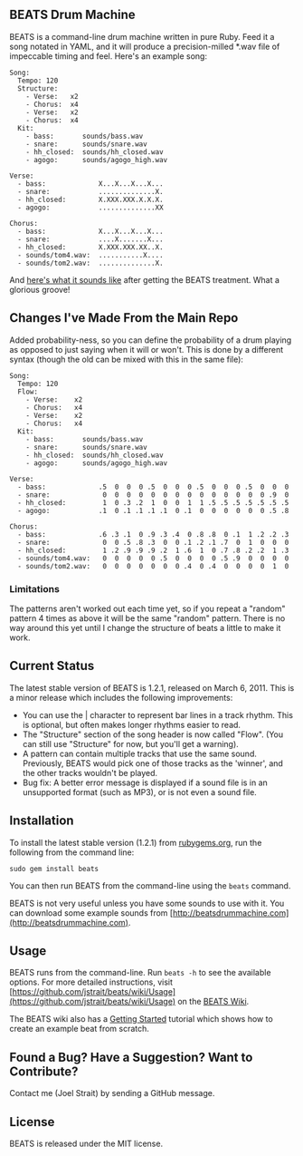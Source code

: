 BEATS Drum Machine
------------------

BEATS is a command-line drum machine written in pure Ruby. Feed it a song notated in YAML, and it will produce a precision-milled *.wav file of impeccable timing and feel. Here's an example song:

    Song:
      Tempo: 120
      Structure:
        - Verse:   x2
        - Chorus:  x4
        - Verse:   x2
        - Chorus:  x4
      Kit:
        - bass:       sounds/bass.wav
        - snare:      sounds/snare.wav
        - hh_closed:  sounds/hh_closed.wav
        - agogo:      sounds/agogo_high.wav

    Verse:
      - bass:             X...X...X...X...
      - snare:            ..............X.
      - hh_closed:        X.XXX.XXX.X.X.X.
      - agogo:            ..............XX

    Chorus:
      - bass:             X...X...X...X...
      - snare:            ....X.......X...
      - hh_closed:        X.XXX.XXX.XX..X.
      - sounds/tom4.wav:  ...........X....
      - sounds/tom2.wav:  ..............X.

And [here's what it sounds like](http://beatsdrummachine.com/beat.mp3) after getting the BEATS treatment. What a glorious groove!



Changes I've Made From the Main Repo
------------------------------------

Added probability-ness, so you can define the probability of a drum playing as opposed to
just saying when it will or won't. This is done by a different syntax (though the old can
be mixed with this in the same file):

    Song:
      Tempo: 120
      Flow:
        - Verse:    x2
        - Chorus:   x4
        - Verse:    x2
        - Chorus:   x4
      Kit:
        - bass:       sounds/bass.wav
        - snare:      sounds/snare.wav
        - hh_closed:  sounds/hh_closed.wav
        - agogo:      sounds/agogo_high.wav
    
    Verse:
      - bass:             .5  0  0  0 .5  0  0  0 .5  0  0  0 .5  0  0  0
      - snare:             0  0  0  0  0  0  0  0  0  0  0  0  0  0 .9  0
      - hh_closed:         1  0 .3 .2  1  0  0  1  1 .5 .5 .5 .5 .5 .5 .5
      - agogo:            .1  0 .1 .1 .1 .1  0 .1  0  0  0  0  0  0 .5 .8
    
    Chorus:
      - bass:             .6 .3 .1  0 .9 .3 .4  0 .8 .8  0 .1  1 .2 .2 .3
      - snare:             0  0 .5 .8 .3  0  0 .1 .2 .1 .7  0  1  0  0  0
      - hh_closed:         1 .2 .9 .9 .9 .2  1 .6  1  0 .7 .8 .2 .2  1 .3
      - sounds/tom4.wav:   0  0  0  0  0 .5  0  0  0  0 .5 .9  0  0  0  0
      - sounds/tom2.wav:   0  0  0  0  0  0  0 .4  0 .4  0  0  0  0  1  0

### Limitations

The patterns aren't worked out each time yet, so if you repeat a "random" pattern
4 times as above it will be the same "random" pattern. There is no way around this 
yet until I change the structure of beats a little to make it work.




Current Status
--------------

The latest stable version of BEATS is 1.2.1, released on March 6, 2011. This is a minor release which includes the following improvements:

* You can use the | character to represent bar lines in a track rhythm. This is optional, but often makes longer rhythms easier to read.
* The "Structure" section of the song header is now called "Flow". (You can still use "Structure" for now, but you'll get a warning).
* A pattern can contain multiple tracks that use the same sound. Previously, BEATS would pick one of those tracks as the 'winner', and the other tracks wouldn't be played.
* Bug fix: A better error message is displayed if a sound file is in an unsupported format (such as MP3), or is not even a sound file.


Installation
------------

To install the latest stable version (1.2.1) from [rubygems.org](http://rubygems.org/gems/beats), run the following from the command line:

    sudo gem install beats

You can then run BEATS from the command-line using the `beats` command.

BEATS is not very useful unless you have some sounds to use with it. You can download some example sounds from [http://beatsdrummachine.com](http://beatsdrummachine.com).


Usage
-----

BEATS runs from the command-line. Run `beats -h` to see the available options. For more detailed instructions, visit [https://github.com/jstrait/beats/wiki/Usage](https://github.com/jstrait/beats/wiki/Usage) on the [BEATS Wiki](https://github.com/jstrait/beats/wiki).

The BEATS wiki also has a [Getting Started](https://github.com/jstrait/beats/wiki/Getting-Started) tutorial which shows how to create an example beat from scratch.


Found a Bug? Have a Suggestion? Want to Contribute?
---------------------------------------------------

Contact me (Joel Strait) by sending a GitHub message.


License
-------
BEATS is released under the MIT license.

